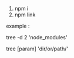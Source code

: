 1) npm i 
2) npm link

example : 

   tree -d 2 'node_modules'
 
   tree [param] <number> 'dir/or/path/'
